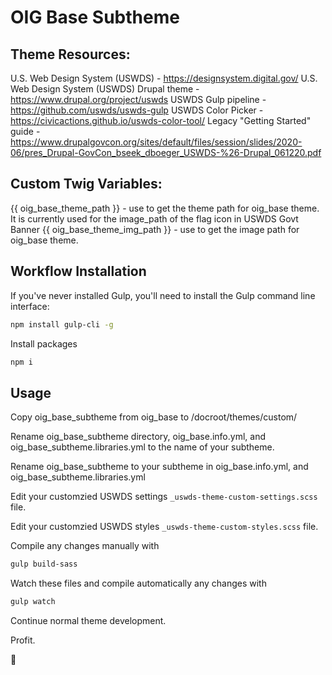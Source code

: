 # OIG Base Subtheme

## Theme Resources:
U.S. Web Design System (USWDS) - https://designsystem.digital.gov/
U.S. Web Design System (USWDS) Drupal theme - https://www.drupal.org/project/uswds
USWDS Gulp pipeline - https://github.com/uswds/uswds-gulp
USWDS Color Picker - https://civicactions.github.io/uswds-color-tool/
Legacy "Getting Started" guide - https://www.drupalgovcon.org/sites/default/files/session/slides/2020-06/pres_Drupal-GovCon_bseek_dboeger_USWDS-%26-Drupal_061220.pdf

## Custom Twig Variables:
{{ oig_base_theme_path }} - use to get the theme path for oig_base theme. It is currently used for the image_path of the flag icon in USWDS Govt Banner
{{ oig_base_theme_img_path }} - use to get the image path for oig_base theme.

## Workflow Installation
If you've never installed Gulp, you'll need to install the Gulp command line interface:

```bash
npm install gulp-cli -g
```

Install packages

```bash
npm i
```

## Usage
Copy oig_base_subtheme from oig_base to /docroot/themes/custom/

Rename oig_base_subtheme directory, oig_base.info.yml, and oig_base_subtheme.libraries.yml to the name of your subtheme.

Rename oig_base_subtheme to your subtheme in oig_base.info.yml, and oig_base_subtheme.libraries.yml

Edit your customzied USWDS settings  `_uswds-theme-custom-settings.scss` file.

Edit your customzied USWDS styles  `_uswds-theme-custom-styles.scss` file.

Compile any changes manually with

```bash
gulp build-sass
```

Watch these files and compile automatically any changes with

```bash
gulp watch
```

Continue normal theme development.

Profit.

:rocket:

